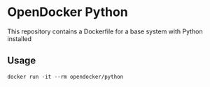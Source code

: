 # OpenDocker Python

This repository contains a Dockerfile for a base system with Python installed


## Usage

```
docker run -it --rm opendocker/python
```
